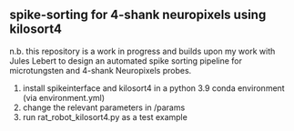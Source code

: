## spike-sorting for 4-shank neuropixels using kilosort4 <br>
n.b. this repository is a work in progress and builds upon my work with Jules Lebert to design an automated spike sorting pipeline for microtungsten and 4-shank Neuropixels probes. <br>
1. install spikeinterface and kilosort4 in a python 3.9 conda environment (via environment.yml) <br>
2. change the relevant parameters in /params <br>
3. run rat_robot_kilosort4.py as a test example 